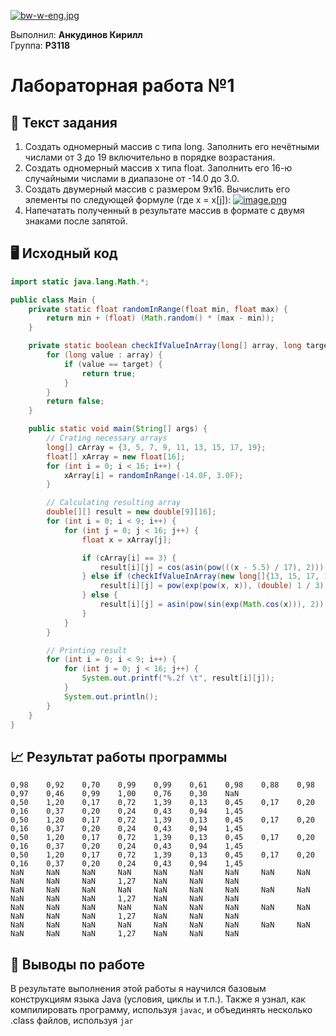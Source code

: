 [![bw-w-eng.jpg](https://i.postimg.cc/WzqmKdFN/bw-w-eng.jpg)](https://postimg.cc/K3Fg3vDw)

<p align="left">
Выполнил: <strong>Анкудинов Кирилл</strong></br>
Группа: <strong>P3118</strong>
</p>

# Лабораторная работа №1

## 📝 Текст задания
1. Создать одномерный массив c типа long. Заполнить его нечётными числами от 3 до 19 включительно в порядке возрастания.
2. Создать одномерный массив x типа float. Заполнить его 16-ю случайными числами в диапазоне от -14.0 до 3.0.
3. Создать двумерный массив c размером 9x16. Вычислить его элементы по следующей формуле (где x = x[j]): [![image.png](https://i.postimg.cc/zXxk2YPP/image.png)](https://postimg.cc/BX1Dtk3x)
4. Напечатать полученный в результате массив в формате с двумя знаками после запятой.

## 🖥️ Исходный код
```java
import static java.lang.Math.*;

public class Main {
    private static float randomInRange(float min, float max) {
        return min + (float) (Math.random() * (max - min));
    }

    private static boolean checkIfValueInArray(long[] array, long target) {
        for (long value : array) {
            if (value == target) {
                return true;
            }
        }
        return false;
    }

    public static void main(String[] args) {
        // Crating necessary arrays
        long[] cArray = {3, 5, 7, 9, 11, 13, 15, 17, 19};
        float[] xArray = new float[16];
        for (int i = 0; i < 16; i++) {
            xArray[i] = randomInRange(-14.0F, 3.0F);
        }

        // Calculating resulting array
        double[][] result = new double[9][16];
        for (int i = 0; i < 9; i++) {
            for (int j = 0; j < 16; j++) {
                float x = xArray[j];

                if (cArray[i] == 3) {
                    result[i][j] = cos(asin(pow(((x - 5.5) / 17), 2)));
                } else if (checkIfValueInArray(new long[]{13, 15, 17, 19}, cArray[i])) {
                    result[i][j] = pow(exp(pow(x, x)), (double) 1 / 3);
                } else {
                    result[i][j] = asin(pow(sin(exp(Math.cos(x))), 2));
                }
            }
        }

        // Printing result
        for (int i = 0; i < 9; i++) {
            for (int j = 0; j < 16; j++) {
                System.out.printf("%.2f \t", result[i][j]);
            }
            System.out.println();
        }
    }
}
```

## 📈 Результат работы программы
```
0,98 	0,92 	0,70 	0,99 	0,99 	0,61 	0,98 	0,88 	0,98 	0,97 	0,46 	0,99 	1,00 	0,76 	0,30 	NaN 	
0,50 	1,20 	0,17 	0,72 	1,39 	0,13 	0,45 	0,17 	0,20 	0,16 	0,37 	0,20 	0,24 	0,43 	0,94 	1,45 	
0,50 	1,20 	0,17 	0,72 	1,39 	0,13 	0,45 	0,17 	0,20 	0,16 	0,37 	0,20 	0,24 	0,43 	0,94 	1,45 	
0,50 	1,20 	0,17 	0,72 	1,39 	0,13 	0,45 	0,17 	0,20 	0,16 	0,37 	0,20 	0,24 	0,43 	0,94 	1,45 	
0,50 	1,20 	0,17 	0,72 	1,39 	0,13 	0,45 	0,17 	0,20 	0,16 	0,37 	0,20 	0,24 	0,43 	0,94 	1,45 	
NaN 	NaN 	NaN 	NaN 	NaN 	NaN 	NaN 	NaN 	NaN 	NaN 	NaN 	NaN 	1,27 	NaN 	NaN 	NaN 	
NaN 	NaN 	NaN 	NaN 	NaN 	NaN 	NaN 	NaN 	NaN 	NaN 	NaN 	NaN 	1,27 	NaN 	NaN 	NaN 	
NaN 	NaN 	NaN 	NaN 	NaN 	NaN 	NaN 	NaN 	NaN 	NaN 	NaN 	NaN 	1,27 	NaN 	NaN 	NaN 	
NaN 	NaN 	NaN 	NaN 	NaN 	NaN 	NaN 	NaN 	NaN 	NaN 	NaN 	NaN 	1,27 	NaN 	NaN 	NaN 
```

## 🏁 Выводы по работе
В результате выполнения этой работы я научился базовым конструкциям языка Java (условия, циклы и т.п.).
Также я узнал, как компилировать программу, используя `javac`, и объединять несколько .class файлов, используя `jar`
